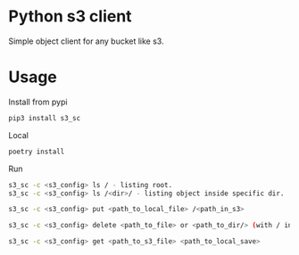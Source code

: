 # Python s3 client

Simple object client for any bucket like s3.

# Usage

Install from pypi

```bash
pip3 install s3_sc
```

Local

```bash
poetry install
```

Run

```bash
s3_sc -c <s3_config> ls / - listing root.
s3_sc -c <s3_config> ls /<dir>/ - listing object inside specific dir.

s3_sc -c <s3_config> put <path_to_local_file> /<path_in_s3>

s3_sc -c <s3_config> delete <path_to_file> or <path_to_dir/> (with / in the end)

s3_sc -c <s3_config> get <path_to_s3_file> <path_to_local_save>
```
